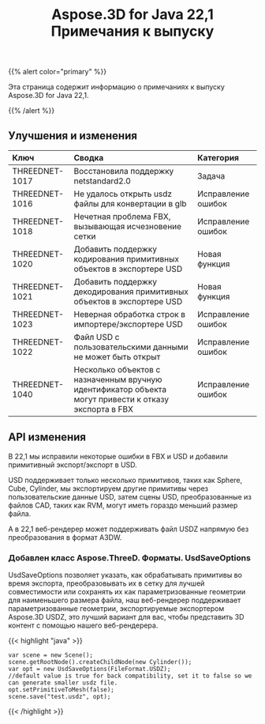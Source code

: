 ﻿---
title: Aspose.3D for Java 22,1 Примечания к выпуску
type: docs
weight: 12
url: /ru/java/aspose-3d-for-java-22-1-release-notes/
---
{{% alert color="primary" %}}

Эта страница содержит информацию о примечаниях к выпуску Aspose.3D for Java 22,1.

{{% /alert %}}
## **Улучшения и изменения**

|**Ключ**|**Сводка**|**Категория**|
|:- |:- |:- |
|THREEDNET-1017 |Восстановила поддержку netstandard2.0|Задача|
|THREEDNET-1016 |Не удалось открыть usdz файлы для конвертации в glb|Исправление ошибок|
|THREEDNET-1018 |Нечетная проблема FBX, вызывающая исчезновение сетки|Исправление ошибок|
|THREEDNET-1020 |Добавить поддержку кодирования примитивных объектов в экспортере USD|Новая функция|
|THREEDNET-1021 |Добавить поддержку декодирования примитивных объектов в экспортере USD|Новая функция|
|THREEDNET-1023 |Неверная обработка строк в импортере/экспортере USD|Исправление ошибок|
|THREEDNET-1022 |Файл USD с пользовательскими данными не может быть открыт|Исправление ошибок|
|THREEDNET-1040 |Несколько объектов с назначенным вручную идентификатор объекта могут привести к отказу экспорта в FBX|Исправление ошибок|


## API изменения ##


В 22,1 мы исправили некоторые ошибки в FBX и USD и добавили примитивный экспорт/экспорт в USD.

USD поддерживает только несколько примитивов, таких как Sphere, Cube, Cylinder, мы экспортируем другие примитивы через пользовательские данные USD, затем сцены USD, преобразованные из файлов CAD, таких как RVM, могут иметь гораздо меньший размер файла.

А в 22,1 веб-рендерер может поддерживать файл USDZ напрямую без преобразования в формат A3DW.


### Добавлен класс Aspose.ThreeD. Форматы. UsdSaveOptions

UsdSaveOptions позволяет указать, как обрабатывать примитивы во время экспорта, преобразовывать их в сетку для лучшей совместимости или сохранять их как параметризованные геометрии для наименьшего размера файла, наш веб-рендерер поддерживает параметризованные геометрии, экспортируемые экспортером Aspose.3D USDZ, это лучший вариант для вас, чтобы представить 3D контент с помощью нашего веб-рендерера.



{{< highlight "java" >}}

    var scene = new Scene();
    scene.getRootNode().createChildNode(new Cylinder());
    var opt = new UsdSaveOptions(FileFormat.USDZ);
    //default value is true for back compatibility, set it to false so we can generate smaller usdz file.
    opt.setPrimitiveToMesh(false);
    scene.save("test.usdz", opt);

{{< /highlight >}}
